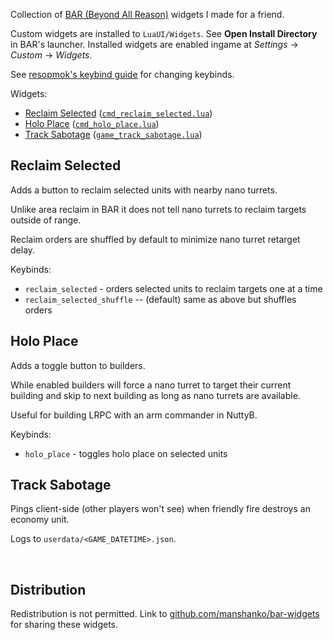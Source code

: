 Collection of [BAR (Beyond All Reason)](https://www.beyondallreason.info/) widgets I made for a friend.

Custom widgets are installed to `LuaUI/Widgets`.
See **Open Install Directory** in BAR's launcher.
Installed widgets are enabled ingame at *Settings* -> *Custom* -> *Widgets*.

See [resopmok's keybind guide](https://github.com/resopmok/BAR_uikeys_collections/blob/main/keybind-guide.md) for changing keybinds.

Widgets:
* [Reclaim Selected](#reclaim-selected) ([`cmd_reclaim_selected.lua`](https://raw.githubusercontent.com/manshanko/bar-widgets/main/cmd_reclaim_selected.lua))
* [Holo Place](#holo-place) ([`cmd_holo_place.lua`](https://raw.githubusercontent.com/manshanko/bar-widgets/main/cmd_holo_place.lua))
* [Track Sabotage](#track-sabotage) ([`game_track_sabotage.lua`](https://raw.githubusercontent.com/manshanko/bar-widgets/main/game_track_sabotage.lua))



## Reclaim Selected

Adds a button to reclaim selected units with nearby nano turrets.

Unlike area reclaim in BAR it does not tell nano turrets to reclaim targets outside of range.

Reclaim orders are shuffled by default to minimize nano turret retarget delay.

Keybinds:
* `reclaim_selected` - orders selected units to reclaim targets one at a time
* `reclaim_selected_shuffle` -- (default) same as above but shuffles orders



## Holo Place

Adds a toggle button to builders.

While enabled builders will force a nano turret to target their current building and skip to next building as long as nano turrets are available.

Useful for building LRPC with an arm commander in NuttyB.

Keybinds:
* `holo_place` - toggles holo place on selected units



## Track Sabotage

Pings client-side (other players won't see) when friendly fire destroys an economy unit.

Logs to `userdata/<GAME_DATETIME>.json`.



&nbsp;

## Distribution

Redistribution is not permitted.
Link to [github.com/manshanko/bar-widgets](https://github.com/manshanko/bar-widgets) for sharing these widgets.

